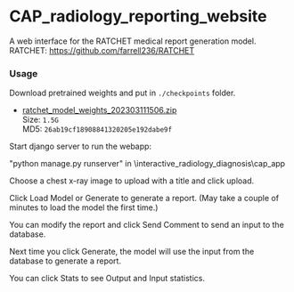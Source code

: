 # CAP_radiology_reporting_website

A web interface for the RATCHET medical report generation model. <br>
RATCHET: https://github.com/farrell236/RATCHET
### Usage

Download pretrained weights and put in `./checkpoints` folder.

- [ratchet_model_weights_202303111506.zip](http://www.doc.ic.ac.uk/~bh1511/ratchet_model_weights_202303111506.zip)
<br> Size: `1.5G` <br> MD5: `26ab19cf18908841320205e192dabe9f` <br>

Start django server to run the webapp:

"python manage.py runserver" in \interactive_radiology_diagnosis\cap_app

Choose a chest x-ray image to upload with a title and click upload.

Click Load Model or Generate to generate a report. (May take a couple of minutes to load the model the first time.)

You can modify the report and click Send Comment to send an input to the database.

Next time you click Generate, the model will use the input from the database to generate a report.

You can click Stats to see Output and Input statistics.




